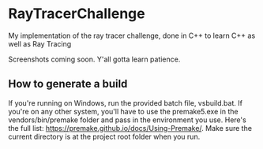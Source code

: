# RayTracerChallenge
My implementation of the ray tracer challenge, done in C++ to learn C++ as well as Ray Tracing

Screenshots coming soon. Y'all gotta learn patience.

## How to generate a build

If you're running on Windows, run the provided batch file, vsbuild.bat. If you're on any other system, you'll have to use the premake5.exe in the vendors/bin/premake folder and pass in the environment you use. Here's the full list: https://premake.github.io/docs/Using-Premake/. Make sure the current directory is at the project root folder when you run.
